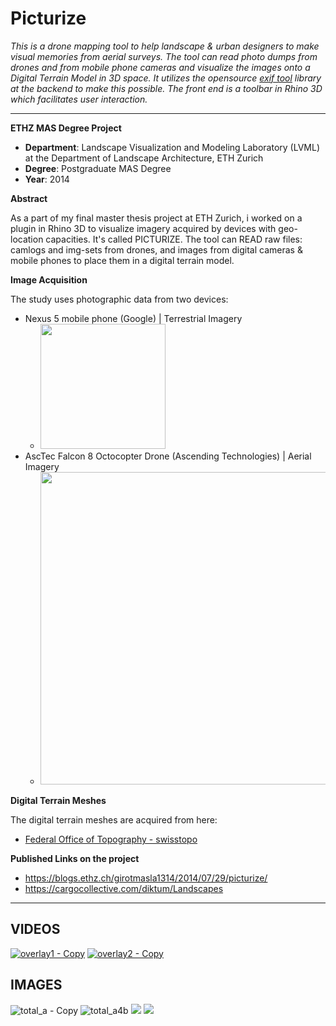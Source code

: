 # Picturize

_This is a drone mapping tool to help landscape & urban designers to make visual memories from aerial surveys.
The tool can read photo dumps from drones and from mobile phone cameras and visualize the images onto a Digital Terrain Model in 3D space.
It utilizes the opensource [exif tool](https://exiftool.org/) library at the backend to make this possible. The front end is a toolbar in Rhino 3D which facilitates user interaction._

---
**ETHZ MAS Degree Project**
- **Department**: Landscape Visualization and Modeling Laboratory (LVML) at the Department of Landscape Architecture, ETH Zurich
- **Degree**: Postgraduate MAS Degree
- **Year**: 2014  

**Abstract**  

  As a part of my final master thesis project at ETH Zurich, i worked on a plugin in Rhino 3D to visualize imagery acquired by devices with geo-location capacities. It's called PICTURIZE. The tool can READ raw files: camlogs and img-sets from drones, and images from digital cameras & mobile phones to place them in a digital terrain model.

**Image Acquisition** 

  The study uses photographic data from two devices:
  
  - Nexus 5 mobile phone (Google) | Terrestrial Imagery
    - <img src= "https://user-images.githubusercontent.com/6398561/211146385-e52d006b-9267-465c-a502-a924ddbbcfa3.jpg" height = 200>
  - AscTec Falcon 8 Octocopter Drone (Ascending Technologies)  | Aerial Imagery
    - <img src= "https://user-images.githubusercontent.com/6398561/211146373-d98a8933-ae3f-462d-b323-5349f233fe75.jpg" width = 500> <br> 
  
**Digital Terrain Meshes** 
  
  The digital terrain meshes are acquired from here:
  
  - [Federal Office of Topography - swisstopo](https://www.swisstopo.admin.ch/)

**Published Links on the project**

  - https://blogs.ethz.ch/girotmasla1314/2014/07/29/picturize/
  - https://cargocollective.com/diktum/Landscapes
  
---

## VIDEOS

[![overlay1 - Copy](https://user-images.githubusercontent.com/6398561/211146039-6627082b-1fbf-4b97-bd22-3707d65d2f2d.jpg)](https://vimeo.com/100301328)
[![overlay2 - Copy](https://user-images.githubusercontent.com/6398561/211146041-31bcfaae-3f05-4901-9046-274968e0d0d2.jpg)](https://vimeo.com/100311163)

## IMAGES

![total_a - Copy](https://user-images.githubusercontent.com/6398561/211147311-a22cf348-7f65-4a9f-a15d-da97e30ec903.jpg)
![total_a4b](https://user-images.githubusercontent.com/6398561/211146945-1e441ccb-852e-44fe-b117-99d9f316003a.jpg)
![](https://blogs.ethz.ch/girotmasla1314/files/2014/07/workspace.jpg)
![](https://blogs.ethz.ch/girotmasla1314/files/2014/07/tecnical-desciption-1.jpg)

